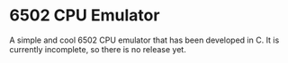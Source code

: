 # 6502 CPU Emulator
A simple and cool 6502 CPU emulator that has been developed in C. It is currently incomplete, so there is no release yet.
